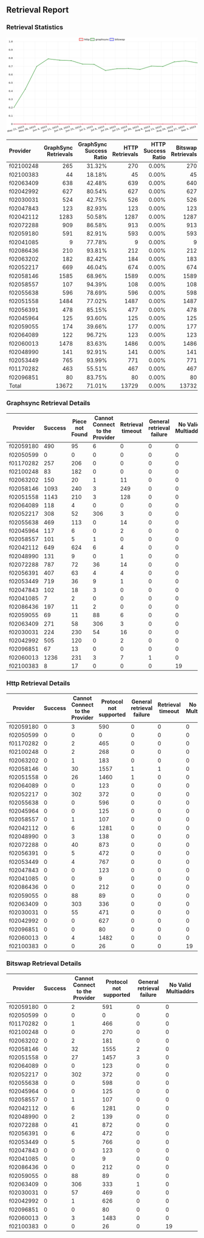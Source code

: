 ## Retrieval Report
### Retrieval Statistics
<img src="https://raw.githubusercontent.com/data-preservation-programs/filplus-checker-assets/main/filecoin-project/filecoin-plus-large-datasets/issues/1876/1693878859688.png"/>

| Provider  | GraphSync Retrievals | GraphSync Success Ratio | HTTP Retrievals | HTTP Success Ratio | Bitswap Retrievals | Bitswap Success Ratio |
| :-------- | -------------------: | ----------------------: | --------------: | -----------------: | -----------------: | --------------------: |
| f02100248 |                  265 |                  31.32% |             270 |              0.00% |                270 |                 0.00% |
| f02100383 |                   44 |                  18.18% |              45 |              0.00% |                 45 |                 0.00% |
| f02063409 |                  638 |                  42.48% |             639 |              0.00% |                640 |                 0.00% |
| f02042992 |                  627 |                  80.54% |             627 |              0.00% |                627 |                 0.00% |
| f02030031 |                  524 |                  42.75% |             526 |              0.00% |                526 |                 0.00% |
| f02047843 |                  123 |                  82.93% |             123 |              0.00% |                123 |                 0.00% |
| f02042112 |                 1283 |                  50.58% |            1287 |              0.00% |               1287 |                 0.00% |
| f02072288 |                  909 |                  86.58% |             913 |              0.00% |                913 |                 0.00% |
| f02059180 |                  591 |                  82.91% |             593 |              0.00% |                593 |                 0.00% |
| f02041085 |                    9 |                  77.78% |               9 |              0.00% |                  9 |                 0.00% |
| f02086436 |                  210 |                  93.81% |             212 |              0.00% |                212 |                 0.00% |
| f02063202 |                  182 |                  82.42% |             184 |              0.00% |                183 |                 0.00% |
| f02052217 |                  669 |                  46.04% |             674 |              0.00% |                674 |                 0.00% |
| f02058146 |                 1585 |                  68.96% |            1589 |              0.00% |               1589 |                 0.00% |
| f02058557 |                  107 |                  94.39% |             108 |              0.00% |                108 |                 0.00% |
| f02055638 |                  596 |                  78.69% |             596 |              0.00% |                598 |                 0.00% |
| f02051558 |                 1484 |                  77.02% |            1487 |              0.00% |               1487 |                 0.00% |
| f02056391 |                  478 |                  85.15% |             477 |              0.00% |                478 |                 0.00% |
| f02045964 |                  125 |                  93.60% |             125 |              0.00% |                125 |                 0.00% |
| f02059055 |                  174 |                  39.66% |             177 |              0.00% |                177 |                 0.00% |
| f02064089 |                  122 |                  96.72% |             123 |              0.00% |                123 |                 0.00% |
| f02060013 |                 1478 |                  83.63% |            1486 |              0.00% |               1486 |                 0.00% |
| f02048990 |                  141 |                  92.91% |             141 |              0.00% |                141 |                 0.00% |
| f02053449 |                  765 |                  93.99% |             771 |              0.00% |                771 |                 0.00% |
| f01170282 |                  463 |                  55.51% |             467 |              0.00% |                467 |                 0.00% |
| f02096851 |                   80 |                  83.75% |              80 |              0.00% |                 80 |                 0.00% |
| Total     |                13672 |                  71.01% |           13729 |              0.00% |              13732 |                 0.00% |

### Graphsync Retrieval Details
| Provider  | Success | Piece not Found | Cannot Connect to the Provider | Retrieval timeout | General retrieval failure | No Valid Multiaddrs |
| --------- | ------- | --------------- | ------------------------------ | ----------------- | ------------------------- | ------------------- |
| f02059180 | 490     | 95              | 6                              | 0                 | 0                         | 0                   |
| f02050599 | 0       | 0               | 0                              | 0                 | 0                         | 0                   |
| f01170282 | 257     | 206             | 0                              | 0                 | 0                         | 0                   |
| f02100248 | 83      | 182             | 0                              | 0                 | 0                         | 0                   |
| f02063202 | 150     | 20              | 1                              | 11                | 0                         | 0                   |
| f02058146 | 1093    | 240             | 3                              | 249               | 0                         | 0                   |
| f02051558 | 1143    | 210             | 3                              | 128               | 0                         | 0                   |
| f02064089 | 118     | 4               | 0                              | 0                 | 0                         | 0                   |
| f02052217 | 308     | 52              | 306                            | 3                 | 0                         | 0                   |
| f02055638 | 469     | 113             | 0                              | 14                | 0                         | 0                   |
| f02045964 | 117     | 6               | 0                              | 2                 | 0                         | 0                   |
| f02058557 | 101     | 5               | 1                              | 0                 | 0                         | 0                   |
| f02042112 | 649     | 624             | 6                              | 4                 | 0                         | 0                   |
| f02048990 | 131     | 9               | 0                              | 1                 | 0                         | 0                   |
| f02072288 | 787     | 72              | 36                             | 14                | 0                         | 0                   |
| f02056391 | 407     | 63              | 4                              | 4                 | 0                         | 0                   |
| f02053449 | 719     | 36              | 9                              | 1                 | 0                         | 0                   |
| f02047843 | 102     | 18              | 3                              | 0                 | 0                         | 0                   |
| f02041085 | 7       | 2               | 0                              | 0                 | 0                         | 0                   |
| f02086436 | 197     | 11              | 2                              | 0                 | 0                         | 0                   |
| f02059055 | 69      | 11              | 88                             | 6                 | 0                         | 0                   |
| f02063409 | 271     | 58              | 306                            | 3                 | 0                         | 0                   |
| f02030031 | 224     | 230             | 54                             | 16                | 0                         | 0                   |
| f02042992 | 505     | 120             | 0                              | 2                 | 0                         | 0                   |
| f02096851 | 67      | 13              | 0                              | 0                 | 0                         | 0                   |
| f02060013 | 1236    | 231             | 3                              | 7                 | 1                         | 0                   |
| f02100383 | 8       | 17              | 0                              | 0                 | 0                         | 19                  |

### Http Retrieval Details
| Provider  | Success | Cannot Connect to the Provider | Protocol not supported | General retrieval failure | Retrieval timeout | No Valid Multiaddrs |
| --------- | ------- | ------------------------------ | ---------------------- | ------------------------- | ----------------- | ------------------- |
| f02059180 | 0       | 3                              | 590                    | 0                         | 0                 | 0                   |
| f02050599 | 0       | 0                              | 0                      | 0                         | 0                 | 0                   |
| f01170282 | 0       | 2                              | 465                    | 0                         | 0                 | 0                   |
| f02100248 | 0       | 2                              | 268                    | 0                         | 0                 | 0                   |
| f02063202 | 0       | 1                              | 183                    | 0                         | 0                 | 0                   |
| f02058146 | 0       | 30                             | 1557                   | 1                         | 1                 | 0                   |
| f02051558 | 0       | 26                             | 1460                   | 1                         | 0                 | 0                   |
| f02064089 | 0       | 0                              | 123                    | 0                         | 0                 | 0                   |
| f02052217 | 0       | 302                            | 372                    | 0                         | 0                 | 0                   |
| f02055638 | 0       | 0                              | 596                    | 0                         | 0                 | 0                   |
| f02045964 | 0       | 0                              | 125                    | 0                         | 0                 | 0                   |
| f02058557 | 0       | 1                              | 107                    | 0                         | 0                 | 0                   |
| f02042112 | 0       | 6                              | 1281                   | 0                         | 0                 | 0                   |
| f02048990 | 0       | 3                              | 138                    | 0                         | 0                 | 0                   |
| f02072288 | 0       | 40                             | 873                    | 0                         | 0                 | 0                   |
| f02056391 | 0       | 5                              | 472                    | 0                         | 0                 | 0                   |
| f02053449 | 0       | 4                              | 767                    | 0                         | 0                 | 0                   |
| f02047843 | 0       | 0                              | 123                    | 0                         | 0                 | 0                   |
| f02041085 | 0       | 0                              | 9                      | 0                         | 0                 | 0                   |
| f02086436 | 0       | 0                              | 212                    | 0                         | 0                 | 0                   |
| f02059055 | 0       | 88                             | 89                     | 0                         | 0                 | 0                   |
| f02063409 | 0       | 303                            | 336                    | 0                         | 0                 | 0                   |
| f02030031 | 0       | 55                             | 471                    | 0                         | 0                 | 0                   |
| f02042992 | 0       | 0                              | 627                    | 0                         | 0                 | 0                   |
| f02096851 | 0       | 0                              | 80                     | 0                         | 0                 | 0                   |
| f02060013 | 0       | 4                              | 1482                   | 0                         | 0                 | 0                   |
| f02100383 | 0       | 0                              | 26                     | 0                         | 0                 | 19                  |

### Bitswap Retrieval Details
| Provider  | Success | Cannot Connect to the Provider | Protocol not supported | General retrieval failure | No Valid Multiaddrs |
| --------- | ------- | ------------------------------ | ---------------------- | ------------------------- | ------------------- |
| f02059180 | 0       | 2                              | 591                    | 0                         | 0                   |
| f02050599 | 0       | 0                              | 0                      | 0                         | 0                   |
| f01170282 | 0       | 1                              | 466                    | 0                         | 0                   |
| f02100248 | 0       | 0                              | 270                    | 0                         | 0                   |
| f02063202 | 0       | 2                              | 181                    | 0                         | 0                   |
| f02058146 | 0       | 32                             | 1555                   | 2                         | 0                   |
| f02051558 | 0       | 27                             | 1457                   | 3                         | 0                   |
| f02064089 | 0       | 0                              | 123                    | 0                         | 0                   |
| f02052217 | 0       | 302                            | 372                    | 0                         | 0                   |
| f02055638 | 0       | 0                              | 598                    | 0                         | 0                   |
| f02045964 | 0       | 0                              | 125                    | 0                         | 0                   |
| f02058557 | 0       | 1                              | 107                    | 0                         | 0                   |
| f02042112 | 0       | 6                              | 1281                   | 0                         | 0                   |
| f02048990 | 0       | 2                              | 139                    | 0                         | 0                   |
| f02072288 | 0       | 41                             | 872                    | 0                         | 0                   |
| f02056391 | 0       | 6                              | 472                    | 0                         | 0                   |
| f02053449 | 0       | 5                              | 766                    | 0                         | 0                   |
| f02047843 | 0       | 0                              | 123                    | 0                         | 0                   |
| f02041085 | 0       | 0                              | 9                      | 0                         | 0                   |
| f02086436 | 0       | 0                              | 212                    | 0                         | 0                   |
| f02059055 | 0       | 88                             | 89                     | 0                         | 0                   |
| f02063409 | 0       | 306                            | 333                    | 1                         | 0                   |
| f02030031 | 0       | 57                             | 469                    | 0                         | 0                   |
| f02042992 | 0       | 1                              | 626                    | 0                         | 0                   |
| f02096851 | 0       | 0                              | 80                     | 0                         | 0                   |
| f02060013 | 0       | 3                              | 1483                   | 0                         | 0                   |
| f02100383 | 0       | 0                              | 26                     | 0                         | 19                  |

